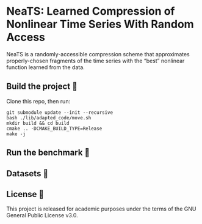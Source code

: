 # NeaTS: Learned Compression of Nonlinear Time Series With Random Access

NeaTS is a randomly-accessible compression scheme that approximates properly-chosen fragments of the time series with the “best” nonlinear function learned from the data.

## Build the project 🔧
Clone this repo, then run:
```
git submodule update --init --recursive
bash ./lib/adapted_code/move.sh
mkdir build && cd build
cmake .. -DCMAKE_BUILD_TYPE=Release
make -j
```
## Run the benchmark 🏃

## Datasets 💽

## License 🪪

This project is released for academic purposes under the terms of the GNU General Public License v3.0.
